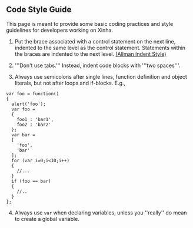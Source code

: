 
## Code Style Guide

This page is meant to provide some basic coding practices and style guidelines for developers working on Xinha.

1. Put the brace associated with a control statement on the next line, indented to the same level as the control statement. Statements within the braces are indented to the next level. [(Allman Indent Style)](http://en.wikipedia.org/wiki/Indent_style#Allman_style_.28bsd_in_Emacs.29)

2. '''Don't use tabs.''' Instead, indent code blocks with '''two spaces'''.

3. Always use semicolons after single lines, function definition and object literals, but not after loops and if-blocks. E.g., 

```
var foo = function() 
{
  alert('foo');  
  var foo = 
  {
    foo1 : 'bar1',
    foo2 : 'bar2'
  };
  var bar = 
  [
    'foo',
    'bar'
  ];
  for (var i=0;i<10;i++)
  {
    //...
  }
  if (foo == bar)
  {
    //..
  }
};
```


4. Always use `var` when declaring variables, unless you ''really'' do mean to create a global variable.
